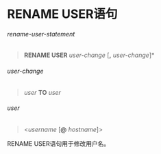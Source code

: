 # RENAME USER语句

###### rename-user-statement
> **RENAME USER** *user-change* [**,** *user-change*]\*

###### user-change
> *user* **TO** *user*

###### user
> <*username* [**@** *hostname*]>

RENAME USER语句用于修改用户名。